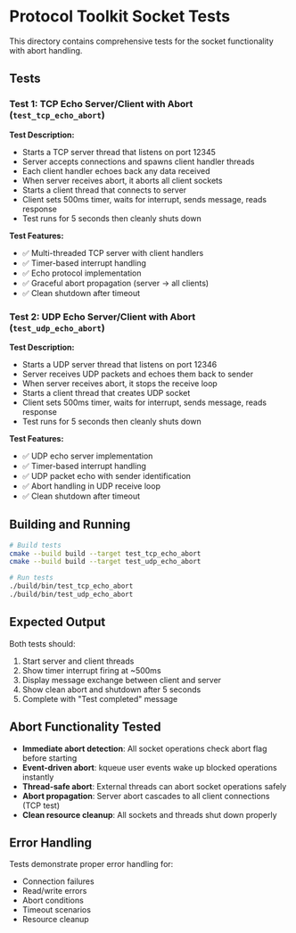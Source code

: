 # Protocol Toolkit Socket Tests

This directory contains comprehensive tests for the socket functionality with abort handling.

## Tests

### Test 1: TCP Echo Server/Client with Abort (`test_tcp_echo_abort`)

**Test Description:**
- Starts a TCP server thread that listens on port 12345
- Server accepts connections and spawns client handler threads
- Each client handler echoes back any data received
- When server receives abort, it aborts all client sockets
- Starts a client thread that connects to server
- Client sets 500ms timer, waits for interrupt, sends message, reads response
- Test runs for 5 seconds then cleanly shuts down

**Test Features:**
- ✅ Multi-threaded TCP server with client handlers
- ✅ Timer-based interrupt handling
- ✅ Echo protocol implementation
- ✅ Graceful abort propagation (server → all clients)
- ✅ Clean shutdown after timeout

### Test 2: UDP Echo Server/Client with Abort (`test_udp_echo_abort`)

**Test Description:**
- Starts a UDP server thread that listens on port 12346
- Server receives UDP packets and echoes them back to sender
- When server receives abort, it stops the receive loop
- Starts a client thread that creates UDP socket
- Client sets 500ms timer, waits for interrupt, sends message, reads response
- Test runs for 5 seconds then cleanly shuts down

**Test Features:**
- ✅ UDP echo server implementation
- ✅ Timer-based interrupt handling
- ✅ UDP packet echo with sender identification
- ✅ Abort handling in UDP receive loop
- ✅ Clean shutdown after timeout

## Building and Running

```bash
# Build tests
cmake --build build --target test_tcp_echo_abort
cmake --build build --target test_udp_echo_abort

# Run tests
./build/bin/test_tcp_echo_abort
./build/bin/test_udp_echo_abort
```

## Expected Output

Both tests should:
1. Start server and client threads
2. Show timer interrupt firing at ~500ms
3. Display message exchange between client and server
4. Show clean abort and shutdown after 5 seconds
5. Complete with "Test completed" message

## Abort Functionality Tested

- **Immediate abort detection**: All socket operations check abort flag before starting
- **Event-driven abort**: kqueue user events wake up blocked operations instantly
- **Thread-safe abort**: External threads can abort socket operations safely
- **Abort propagation**: Server abort cascades to all client connections (TCP test)
- **Clean resource cleanup**: All sockets and threads shut down properly

## Error Handling

Tests demonstrate proper error handling for:
- Connection failures
- Read/write errors  
- Abort conditions
- Timeout scenarios
- Resource cleanup